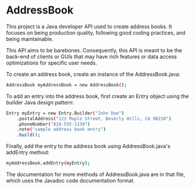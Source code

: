 # AddressBook
This project is a Java developer API used to create address books. It focuses on being production quality, following good coding practices, and being maintainable.

This API aims to be barebones. Consequently, this API is meant to be the back-end of clients or GUIs that may have rich features or data access optimizations for specific user needs.

To create an address book, create an instance of the AddressBook.java:

```bash
AddressBook myAddressBook = new AddressBook();
```

To add an entry into the address book, first create an Entry object using the builder Java design pattern:

```bash
Entry myEntry = new Entry.Builder("John Doe")
    .postalAddress("123 Maple Street, Beverly Hills, CA 90210")
    .phoneNumber("818-555-1234")
    .note("sample address book entry")
    .build();
```

Finally, add the entry to the address book using AddressBook.java's addEntry method:

```bash
myAddressBook.addEntry(myEntry);
```

The documentation for more methods of AddressBook.java are in that file, which uses the Javadoc code documentation format.
